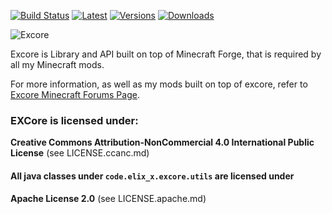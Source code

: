 [![Build Status](https://travis-ci.org/Elix-x/EXCore.svg?branch=master)](https://travis-ci.org/Elix-x/EXCore) [![Latest](http://github-release-version.herokuapp.com/github/Elix-x/EXCOre/release.svg?style=flat)](https://github.com/Elix-x/EXCore/releases/latest) [![Versions](http://cf.way2muchnoise.eu/versions/Avaible%20For%20Minecraft_excore_all.svg)](https://minecraft.curseforge.com/projects/excore) [![Downloads](http://cf.way2muchnoise.eu/full_excore_downloads.svg)](https://minecraft.curseforge.com/projects/excore)

![Excore](http://i.imgur.com/2DyZFng.png)

Excore is Library and API built on top of Minecraft Forge, that is required by all my Minecraft mods.

For more information, as well as my mods built on top of excore, refer to [Excore Minecraft Forums Page](http://www.minecraftforum.net/forums/mapping-and-modding/minecraft-mods/2484951-elixx-mods-hub-excore).

### EXCore is licensed under:
**Creative Commons Attribution-NonCommercial 4.0 International Public License** (see LICENSE.ccanc.md)

#### All java classes under `code.elix_x.excore.utils` are licensed under
**Apache License 2.0** (see LICENSE.apache.md)
